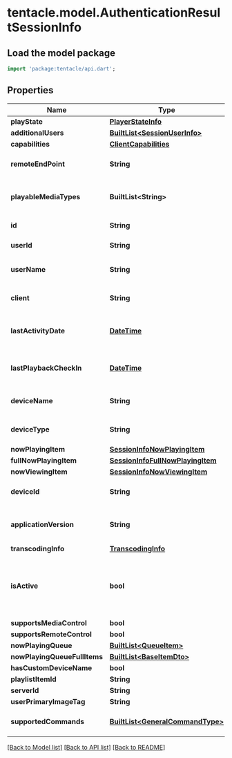 # tentacle.model.AuthenticationResultSessionInfo

## Load the model package
```dart
import 'package:tentacle/api.dart';
```

## Properties
Name | Type | Description | Notes
------------ | ------------- | ------------- | -------------
**playState** | [**PlayerStateInfo**](PlayerStateInfo.md) |  | [optional] 
**additionalUsers** | [**BuiltList&lt;SessionUserInfo&gt;**](SessionUserInfo.md) |  | [optional] 
**capabilities** | [**ClientCapabilities**](ClientCapabilities.md) |  | [optional] 
**remoteEndPoint** | **String** | Gets or sets the remote end point. | [optional] 
**playableMediaTypes** | **BuiltList&lt;String&gt;** | Gets the playable media types. | [optional] 
**id** | **String** | Gets or sets the id. | [optional] 
**userId** | **String** | Gets or sets the user id. | [optional] 
**userName** | **String** | Gets or sets the username. | [optional] 
**client** | **String** | Gets or sets the type of the client. | [optional] 
**lastActivityDate** | [**DateTime**](DateTime.md) | Gets or sets the last activity date. | [optional] 
**lastPlaybackCheckIn** | [**DateTime**](DateTime.md) | Gets or sets the last playback check in. | [optional] 
**deviceName** | **String** | Gets or sets the name of the device. | [optional] 
**deviceType** | **String** | Gets or sets the type of the device. | [optional] 
**nowPlayingItem** | [**SessionInfoNowPlayingItem**](SessionInfoNowPlayingItem.md) |  | [optional] 
**fullNowPlayingItem** | [**SessionInfoFullNowPlayingItem**](SessionInfoFullNowPlayingItem.md) |  | [optional] 
**nowViewingItem** | [**SessionInfoNowViewingItem**](SessionInfoNowViewingItem.md) |  | [optional] 
**deviceId** | **String** | Gets or sets the device id. | [optional] 
**applicationVersion** | **String** | Gets or sets the application version. | [optional] 
**transcodingInfo** | [**TranscodingInfo**](TranscodingInfo.md) |  | [optional] 
**isActive** | **bool** | Gets a value indicating whether this instance is active. | [optional] 
**supportsMediaControl** | **bool** |  | [optional] 
**supportsRemoteControl** | **bool** |  | [optional] 
**nowPlayingQueue** | [**BuiltList&lt;QueueItem&gt;**](QueueItem.md) |  | [optional] 
**nowPlayingQueueFullItems** | [**BuiltList&lt;BaseItemDto&gt;**](BaseItemDto.md) |  | [optional] 
**hasCustomDeviceName** | **bool** |  | [optional] 
**playlistItemId** | **String** |  | [optional] 
**serverId** | **String** |  | [optional] 
**userPrimaryImageTag** | **String** |  | [optional] 
**supportedCommands** | [**BuiltList&lt;GeneralCommandType&gt;**](GeneralCommandType.md) | Gets the supported commands. | [optional] 

[[Back to Model list]](../README.md#documentation-for-models) [[Back to API list]](../README.md#documentation-for-api-endpoints) [[Back to README]](../README.md)


